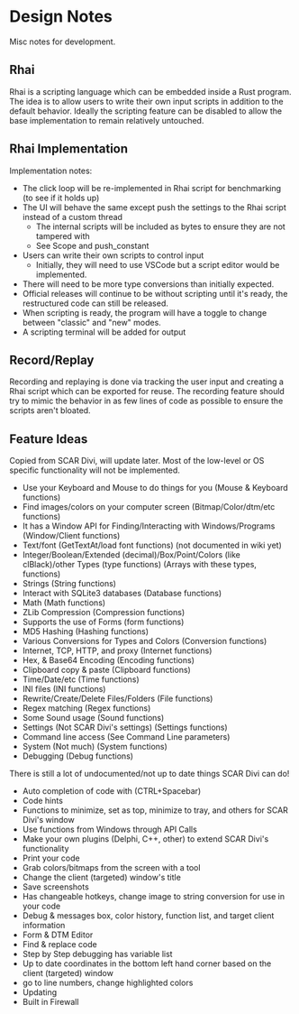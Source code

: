 # Design Notes

Misc notes for development.

## Rhai

Rhai is a scripting language which can be embedded inside a Rust program. The idea is to allow users to write their own input scripts in addition to the default behavior. Ideally the scripting feature can be disabled to allow the base implementation to remain relatively untouched.

## Rhai Implementation

Implementation notes:

- The click loop will be re-implemented in Rhai script for benchmarking (to see if it holds up)
- The UI will behave the same except push the settings to the Rhai script instead of a custom thread
  - The internal scripts will be included as bytes to ensure they are not tampered with
  - See Scope and push_constant
- Users can write their own scripts to control input
  - Initially, they will need to use VSCode but a script editor would be implemented.
- There will need to be more type conversions than initially expected.
- Official releases will continue to be without scripting until it's ready, the restructured code can still be released.
- When scripting is ready, the program will have a toggle to change between "classic" and "new" modes.
- A scripting terminal will be added for output

## Record/Replay

Recording and replaying is done via tracking the user input and creating a Rhai script which can be exported for reuse. The recording feature should try to mimic the behavior in as few lines of code as possible to ensure the scripts aren't bloated.

## Feature Ideas

Copied from SCAR Divi, will update later. Most of the low-level or OS specific functionality will not be implemented.

- Use your Keyboard and Mouse to do things for you (Mouse & Keyboard functions)
- Find images/colors on your computer screen (Bitmap/Color/dtm/etc functions)
- It has a Window API for Finding/Interacting with Windows/Programs (Window/Client functions)
- Text/font (GetTextAt/load font functions) (not documented in wiki yet)
- Integer/Boolean/Extended (decimal)/Box/Point/Colors (like clBlack)/other Types (type functions) (Arrays with these types, functions)
- Strings (String functions)
- Interact with SQLite3 databases (Database functions)
- Math (Math functions)
- ZLib Compression (Compression functions)
- Supports the use of Forms (form functions)
- MD5 Hashing (Hashing functions)
- Various Conversions for Types and Colors (Conversion functions)
- Internet, TCP, HTTP, and proxy (Internet functions)
- Hex, & Base64 Encoding (Encoding functions)
- Clipboard copy & paste (Clipboard functions)
- Time/Date/etc (Time functions)
- INI files (INI functions)
- Rewrite/Create/Delete Files/Folders (File functions)
- Regex matching (Regex functions)
- Some Sound usage (Sound functions)
- Settings (Not SCAR Divi's settings) (Settings functions)
- Command line access (See Command Line parameters)
- System (Not much) (System functions)
- Debugging (Debug functions)

There is still a lot of undocumented/not up to date things SCAR Divi can do!

- Auto completion of code with (CTRL+Spacebar)
- Code hints
- Functions to minimize, set as top, minimize to tray, and others for SCAR Divi's window
- Use functions from Windows through API Calls
- Make your own plugins (Delphi, C++, other) to extend SCAR Divi's functionality
- Print your code
- Grab colors/bitmaps from the screen with a tool
- Change the client (targeted) window's title
- Save screenshots
- Has changeable hotkeys, change image to string conversion for use in your code
- Debug & messages box, color history, function list, and target client information
- Form & DTM Editor
- Find & replace code
- Step by Step debugging has variable list
- Up to date coordinates in the bottom left hand corner based on the client (targeted) window
- go to line numbers, change highlighted colors
- Updating
- Built in Firewall
